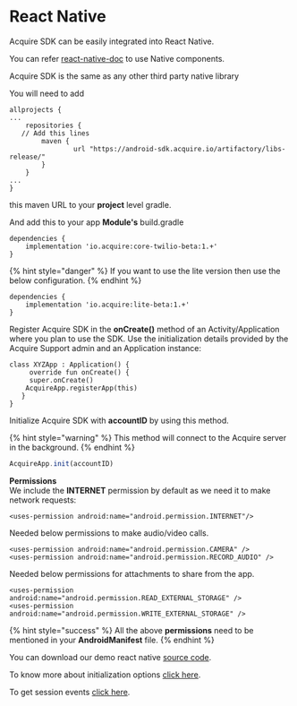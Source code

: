 # React Native

Acquire SDK can be easily integrated into React Native.

You can refer [react-native-doc](https://reactnative.dev/docs/native-modules-android) to use Native components. 

Acquire SDK is the same as any other third party native library 

You will need to add

```text
allprojects {
...
    repositories {
   // Add this lines
        maven {
                url "https://android-sdk.acquire.io/artifactory/libs-release/"
        }
    }
...
}
```

this maven URL to your **project** level gradle.

And add this to your app **Module's** build.gradle

```text
dependencies {
    implementation 'io.acquire:core-twilio-beta:1.+'
}
```

{% hint style="danger" %}
If you want to use the lite version then use the below configuration.
{% endhint %}

```text
dependencies {
    implementation 'io.acquire:lite-beta:1.+'
}
```

Register Acquire SDK in the **onCreate\(\)** method of an Activity/Application where you plan to use the SDK. Use the initialization details provided by the Acquire Support admin and an Application instance:

```text
class XYZApp : Application() {
     override fun onCreate() {
     super.onCreate()
    AcquireApp.registerApp(this)
   }
}
```

Initialize Acquire SDK with **accountID** by using this method. 

{% hint style="warning" %}
This method will connect to the Acquire server in the background.
{% endhint %}

```javascript
AcquireApp.init(accountID)
```

**Permissions**   
We include the **INTERNET** permission by default as we need it to make network requests:

```text
<uses-permission android:name="android.permission.INTERNET"/>
```

Needed below permissions to make audio/video calls.

```text
<uses-permission android:name="android.permission.CAMERA" />
<uses-permission android:name="android.permission.RECORD_AUDIO" />
```

Needed below permissions for attachments to share from the app.

```text
<uses-permission android:name="android.permission.READ_EXTERNAL_STORAGE" />
<uses-permission android:name="android.permission.WRITE_EXTERNAL_STORAGE" />
```

{% hint style="success" %}
All the above **permissions** need to be mentioned in your **AndroidManifest** file.
{% endhint %}

You can download our demo react native [source code](https://drive.google.com/file/d/1Ga7vgi5Zg2BKSIDfc9FG-np8j5IqEFRR/view?usp=sharing).

To know more about initialization options [click here](acquire-apis.md). 

To get session events [click here](acquire-delegates.md). 

